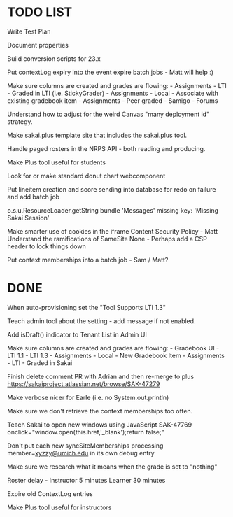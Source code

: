 
TODO LIST
=========

Write Test Plan

Document properties

Build conversion scripts for 23.x

Put contextLog expiry into the event expire batch jobs - Matt will help :)

Make sure columns are created and grades are flowing:
    - Assignments - LTI - Graded in LTI (i.e. StickyGrader)
    - Assignments - Local - Associate with existing gradebook item
    - Assignments - Peer graded
    - Samigo
    - Forums

Understand how to adjust for the weird Canvas "many deployment id" strategy.

Make sakai.plus template site that includes the sakai.plus tool.

Handle paged rosters in the NRPS API - both reading and producing.

Make Plus tool useful for students

Look for or make standard donut chart webcomponent

Put lineitem creation and score sending into database for redo on failure and add batch job

o.s.u.ResourceLoader.getString bundle 'Messages'  missing key: 'Missing Sakai Session'

Make smarter use of cookies in the iframe Content Security Policy - Matt
Understand the ramifications of SameSite None - Perhaps add a CSP header to lock things down

Put context memberships into a batch job - Sam / Matt?

DONE
====

When auto-provisioning set the "Tool Supports LTI 1.3"

Teach admin tool about the setting - add message if not enabled.

Add isDraft() indicator to Tenant List in Admin UI

Make sure columns are created and grades are flowing:
    - Gradebook UI
    - LTI 1.1
    - LTI 1.3
    - Assignments - Local - New Gradebook Item
    - Assignments - LTI - Graded in Sakai

Finish delete comment PR with Adrian and then re-merge to plus
https://sakaiproject.atlassian.net/browse/SAK-47279

Make verbose nicer for Earle (i.e. no System.out.println)

Make sure we don't retrieve the context memberships too often.

Teach Sakai to open new windows using JavaScript SAK-47769
    onclick="window.open(this.href,'_blank');return false;"

Don't put each new syncSiteMemberships processing member=xyzzy@umich.edu in its own debug entry

Make sure we research what it means when the grade is set to "nothing"

Roster delay - Instructor 5 minutes Learner 30 minutes

Expire old ContextLog entries

Make Plus tool useful for instructors

